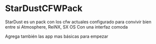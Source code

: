 # StarDustCFWPack
StarDust es un pack con los cfw actuales 
configurado para convivir bien entre si
Atmosphere, ReiNX, SX OS
Con una interfaz comoda

Agrega también las app mas básicas para empezar

